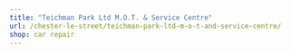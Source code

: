 ```yaml
---
title: "Teichman Park Ltd M.O.T. & Service Centre"
url: /chester-le-street/teichman-park-ltd-m-o-t-and-service-centre/
shop: car repair
---
```

